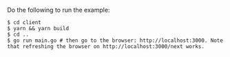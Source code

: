 Do the following to run the example:

```console
$ cd client
$ yarn && yarn build
$ cd ..
$ go run main.go # then go to the browser: http://localhost:3000. Note that refreshing the browser on http://localhost:3000/next works.
```

